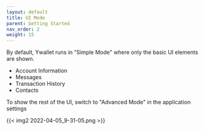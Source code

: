 ```yaml
---
layout: default
title: UI Mode
parent: Getting Started
nav_order: 2
weight: 15
---
```


By default, Ywallet runs in "Simple Mode"
where only the basic UI elements are shown.

- Account Information
- Messages
- Transaction History
- Contacts

To show the rest of the UI, switch to "Advanced Mode" in the 
application settings

{{< img2 2022-04-05_9-31-05.png >}}
